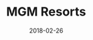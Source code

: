 ---
layout: site
title: "MGM Resorts"
date: 2018-02-26
categories: [entertainment]
version: 1.2.14
major: 1
minor: 2
patch: 14
slug: mgm-resorts
link: https://www.mgmresorts.com
permalink: /sites/:slug
---